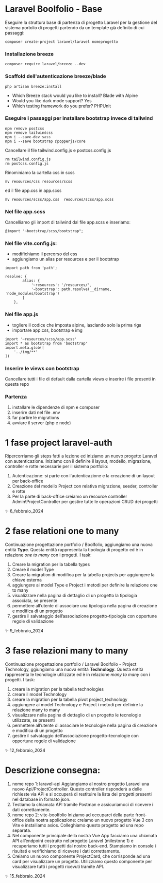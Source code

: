 # Laravel Boolfolio - Base 

Eseguire la struttura base di partenza di progetto Laravel per la gestione del sistema portolio di progetti partendo da un template già definito di cui passaggi: 

```
composer create-project laravel/laravel nomeprogetto
```

### Installazione breeze
```
composer require laravel/breeze --dev
```

### Scaffold dell'autenticazione breeze/blade
```
php artisan breeze:install
```

- Which Breeze stack would you like to install? Blade with Alpine
- Would you like dark mode support? Yes
- Which testing framework do you prefer? PHPUnit


### Eseguire i passaggi per installare bootstrap invece di tailwind
```
npm remove postcss
npm remove tailwindcss
npm i --save-dev sass
npm i --save bootstrap @popperjs/core
```
Cancellare il file tailwind.config.js e postcss.config.js
```
rm tailwind.config.js
rm postcss.config.js
```

Rinominiamo la cartella css in scss 
```
mv resources/css resources/scss
```
ed il file app.css in app.scss
```
mv resources/scss/app.css  resources/scss/app.scss
```

### Nel file app.scss
Cancelliamo gli import di tailwind dal file app.scss e inseriamo:
```
@import "~bootstrap/scss/bootstrap";
```

### Nel file vite.config.js:

- modifichiamo il percorso del css
- aggiungiamo un alias per resources e per il bootstrap

```
import path from 'path';

resolve: {
        alias: {
            '~resources': '/resources/',
            '~bootstrap': path.resolve(__dirname, 'node_modules/bootstrap')
        }
    },
```

### Nel file app.js 

- togliere il codice che imposta alpine, lasciando solo la prima riga
- importare app.css, bootstrap e img
```
import '~resources/scss/app.scss'
import * as bootstrap from 'bootstrap'
import.meta.glob([
    '../img/**'
])
```

### Inserire le views con bootstrap
Cancellare tutti i file di default dalla cartella views e inserire i file presenti in questa repo

### Partenza
1. installare le dipendenze di npm e composer
2. inserire dati nel file .env
3. far partire le migrations
4. avviare il server (php e node)


# 1 fase project laravel-auth
Ripercorriamo gli steps fatti a lezione ed iniziamo un nuovo progetto Laravel con autenticazione.
Iniziamo con il definire il layout, modello, migrazione, controller e rotte necessarie per il sistema portfolio:
1. Autenticazione: si parte con l'autenticazione e la creazione di un layout per back-office
2. Creazione del modello Project con relativa migrazione, seeder, controller e rotte
3. Per la parte di back-office creiamo un resource controller Admin\ProjectController per gestire tutte le operazioni CRUD dei progetti

✨ 6_febbraio_2024

# 2 fase relationi one to many
Continuazione progettazione portfolio / Boolfolio, aggiungiamo una nuova entità __Type__.
Questa entità rappresenta la tipologia di progetto ed è in relazione *one to many* con i progetti.
I task:
1. Creare la migration per la tabella types
2. Creare il model Type
3. Creare la migration di modifica per la tabella projects per aggiungere la chiave esterna
4. aggiungere ai model Type e Project i metodi per definire la relazione one to many
5. visualizzare nella pagina di dettaglio di un progetto la tipologia associata, se presente
6. permettere all’utente di associare una tipologia nella pagina di creazione e modifica di un progetto
7. gestire il salvataggio dell’associazione progetto-tipologia con opportune regole di validazione

✨ 9_febbraio_2024

# 3 fase relazioni many to many
Continuazione progettazione portfolio / Laravel Boolfolio - Project Technology, ggiungiamo una nuova entità __Technology__. Questa entità rappresenta le tecnologie utilizzate ed è in relazione *many to many* con i progetti.
I task:
1. creare la migration per la tabella technologies
2. creare il model Technology
3. creare la migration per la tabella pivot project_technology
4. aggiungere ai model Technology e Project i metodi per definire la relazione many to many
5. visualizzare nella pagina di dettaglio di un progetto le tecnologie utilizzate, se presenti
6. permettere all’utente di associare le tecnologie nella pagina di creazione e modifica di un progetto
7. gestire il salvataggio dell’associazione progetto-tecnologie con opportune regole di validazione

✨ 12_febbraio_2024

# Descrizione consegna:
1. nome repo 1: laravel-api
Aggiungiamo al nostro progetto Laravel una nuovo Api/ProjectController. Questo controller risponderà a delle richieste via API e si occuperà di restituire la lista dei progetti presenti nel database in formato json.
2. Testiamo la chiamata API tramite Postman e assicuriamoci di ricevere i dati correttamente.
3. nome repo 2: vite-boolfolio
Iniziamo ad occuparci della parte front-office della nostra applicazione: creiamo un nuovo progetto Vue 3 con Vite e installiamo axios.
Colleghiamo questo progetto ad una repo separata.
4. Nel componente principale della nostra Vue App facciamo una chiamata API all’endpoint costruito nel progetto Laravel (milestone 1) e recuperiamo tutti i progetti dal nostro back-end.
Stampiamo in console i risultati e verifichiamo di ricevere i dati correttamente.
5. Creiamo un nuovo componente ProjectCard, che corrisponde ad una card per visualizzare un progetto. Utilizziamo questo componente per visualizzare tutti i progetti ricevuti tramite API.

✨ 15_febbraio_2024
